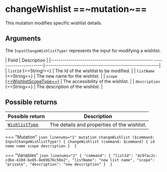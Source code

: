 # changeWishlist ==~mutation~==

This mutation modifies specific wishlist details.

## Arguments

The `InputChangeWishlistType!` represents the input for modifying a wishlist.

| Field                                                                     | Description                                             |
|--------------------------------------------------- -----------------------|---------------------------------------------------------|
| `listId` {==String!==}                                                    | The Id of the wishlist to be modified.                  |
| `listName` {==String==}                                                   | The new name for the wishlist.                          |
| `scope` [{==WishlistScopeType==}](../objects/wishlist-scope-type.md)      | The accessibility of the wishlist.                      |
| `description` {==String==}                                                | The description of the wishlist.                        |

## Possible returns

| Possible return                                          	| Description                                   |
|---------------------------------------------------------	|-----------------------------------------------|
| [`WishlistType`](../objects/wishlist-type.md)          	  |  The details and properties of the wishlist.  |


=== "Mutation"
    ```json linenums="1"
    mutation changeWishlist ($command: InputChangeWishlistType!) {​
      changeWishlist (command: $command) {​
        id​
        name​
        name​
        scope​
        description​
      } ​
    }
    ```

=== "Variables"
    ```json linenums="1"
    {​
      "command": {​
        "listId": "4c9fac2c-cdbe-410d-be85-8e69b76c50e2",​
        "listName": "new list name",​
        "scope": "private",​
        "description": "new description"​
      } ​
    }
    ```
